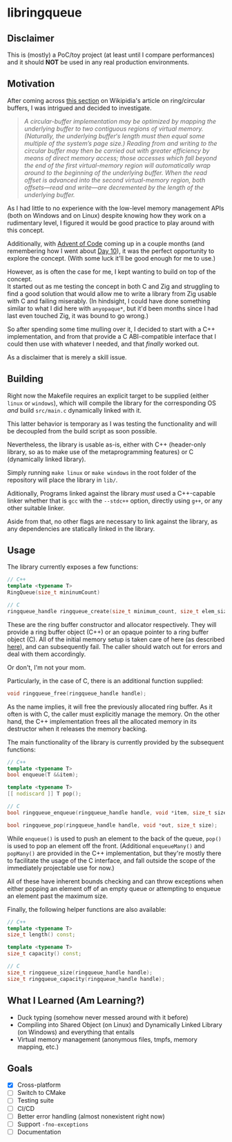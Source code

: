 # libringqueue

## Disclaimer
This is (mostly) a PoC/toy project (at least until I compare performances) and it should **NOT** be used in any real production environments.

## Motivation

After coming across [this section](https://en.wikipedia.org/wiki/Circular_buffer#Optimization) on Wikipidia's article on ring/circular buffers, I was intrigued and decided to investigate.

> *A circular-buffer implementation may be optimized by mapping the underlying buffer to two contiguous regions of virtual memory. (Naturally, the underlying buffer‘s length must then equal some multiple of the system’s page size.) Reading from and writing to the circular buffer may then be carried out with greater efficiency by means of direct memory access; those accesses which fall beyond the end of the first virtual-memory region will automatically wrap around to the beginning of the underlying buffer. When the read offset is advanced into the second virtual-memory region, both offsets—read and write—are decremented by the length of the underlying buffer.*

As I had little to no experience with the low-level memory management APIs (both on Windows and on Linux) despite knowing how they work on a rudimentary level, I figured it would be good practice to play around with this concept.

Additionally, with [Advent of Code](https://adventofcode.com/) coming up in a couple months (and remembering how I went about [Day 10](https://github.com/fl4tisjustice/AoC2024/blob/f56f4f9b47da6e8839204eaca22332e1eb1995ea/day-10/day-10.c#L37C1-L37C7)), it was the perfect opportunity to explore the concept. (With some luck it'll be good enough for me to use.)

However, as is often the case for me, I kept wanting to build on top of the concept. \
It started out as me testing the concept in both C and Zig and struggling to find a good solution that would allow me to write a library from Zig usable with C and failing miserably. (In hindsight, I could have done something similar to what I did here with `anyopaque*`, but it'd been months since I had last even touched Zig, it was bound to go wrong.)

So after spending some time mulling over it, I decided to start with a C++ implementation, and from that provide a C ABI-compatible interface that I could then use with whatever I needed, and that *finally* worked out.

As a disclaimer that is merely a skill issue.

## Building

Right now the Makefile requires an explicit target to be supplied (either `linux` or `windows`), which will compile the library for the corresponding OS *and* build `src/main.c` dynamically linked with it.

This latter behavior is temporary as I was testing the functionality and will be decoupled from the build script as soon possible.

Nevertheless, the library is usable as-is, either with C++ (header-only library, so as to make use of the metaprogramming features) or C (dynamically linked library).

Simply running `make linux` or `make windows` in the root folder of the repository will place the library in `lib/`.

Aditionally, Programs linked against the library *must* used a C++-capable linker whether that is `gcc` with the `--stdc++` option, directly using `g++`, or any other suitable linker.

Aside from that, no other flags are necessary to link against the library, as any dependencies are statically linked in the library.

## Usage

The library currently exposes a few functions:

```cpp
// C++
template <typename T>
RingQueue(size_t mininumCount)

// C
ringqueue_handle ringqueue_create(size_t minimum_count, size_t elem_size);
```

These are the ring buffer constructor and allocator respectively. They will provide a ring buffer object (C++) or an opaque pointer to a ring buffer object (C).
All of the initial memory setup is taken care of here (as described [here](#motivation)), and can subsequently fail.
The caller should watch out for errors and deal with them accordingly.

Or don't, I'm not your mom.

Particularly, in the case of C, there is an additional function supplied:

```c
void ringqueue_free(ringqueue_handle handle);
```

As the name implies, it will free the previously allocated ring buffer.
As it often is with C, the caller must explicitly manage the memory.
On the other hand, the C++ implementation frees all the allocated memory in its destructor when it releases the memory backing.

The main functionality of the library is currently provided by the subsequent functions: 

```c++
// C++
template <typename T>
bool enqueue(T &&item);

template <typename T>
[[ nodiscard ]] T pop();

// C
bool ringqueue_enqueue(ringqueue_handle handle, void *item, size_t size);

bool ringqueue_pop(ringqueue_handle handle, void *out, size_t size);
```
While `enqueue()` is used to push an element to the back of the queue, `pop()` is used to pop an element off the front.
(Additional `enqueueMany()` and `popMany()` are provided in the C++ implementation, but they're mostly there to facilitate the usage of the C interface, and fall outside the scope of the immediately projectable use for now.)

All of these have inherent bounds checking and can throw exceptions when either popping an element off of an empty queue or attempting to enqueue an element past the maximum size. 

Finally, the following helper functions are also available:

```c++
// C++
template <typename T>
size_t length() const;

template <typename T>
size_t capacity() const;

// C
size_t ringqueue_size(ringqueue_handle handle);
size_t ringqueue_capacity(ringqueue_handle handle);
```
## What I Learned (Am Learning?)
- Duck typing (somehow never messed around with it before)
- Compiling into Shared Object (on Linux) and Dynamically Linked Library (on Windows) and everything that entails
- Virtual memory management (anonymous files, tmpfs, memory mapping, etc.)

## Goals
- [x] Cross-platform
- [ ] Switch to CMake
- [ ] Testing suite
- [ ] CI/CD
- [ ] Better error handling (almost nonexistent right now)
- [ ] Support `-fno-exceptions`
- [ ] Documentation